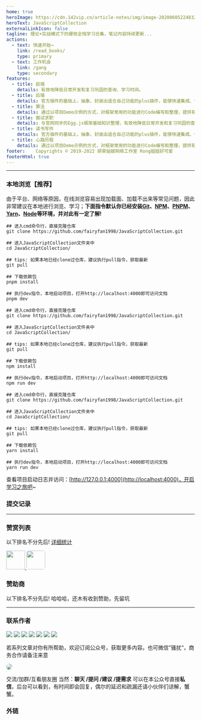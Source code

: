 ```yaml
---
home: true
heroImage: https://cdn.142vip.cn/article-notes/img/image-20200605224832237.png
heroText: JavaScriptCollection
externalLinkIcon: false 
tagline: 理论+实战模式下的硬核全栈学习合集，笔记内容持续更新...
actions:
  - text: 快速开始→
    link: /read_books/
    type: primary
  - text: 工作机会
    link: /gang
    type: secondary
features:
  - title: 前端
    details: 有效地降低日常开发和复习巩固的查询、学习时间。
  - title: 后端
    details: 官方插件的基础上，抽象、封装出适合自己功能的plus插件，能够快速集成、使用在新的项目中。
  - title: 算法
    details: 通过以项目Demo示例的方式，对框架常用的功能进行Code编写和整理，提供有效且易用的代码封装。
  - title: 面试求职
    details: 与官网同步的Egg.js框架基础知识整理，有效地降低日常开发和复习巩固的查询、学习时间。
  - title: 读书写作
    details: 官方插件的基础上，抽象、封装出适合自己功能的plus插件，能够快速集成、使用在新的项目中。
  - title: 心路历程
    details: 通过以项目Demo示例的方式，对框架常用的功能进行Code编写和整理，提供有效且易用的代码封装。
footer:    Copyrights © 2019-2022 妍荣姑娘网络工作室 Rong姐姐好可爱
footerHtml: true
---
```



---

### 本地浏览【推荐】

由于平台、网络等原因，在线浏览容易出现加载面、加载不出来等常见问题，因此非常建议在本地进行浏览、学习；**下面指令默认你已经安装[Git](https://git-scm.com/download)、[NPM](https://www.npmjs.com/)、[PNPM](https://www.pnpm.cn/)、[Yarn](https://yarn.bootcss.com/)、[Node](http://nodejs.cn)等环境，并对此有一定了解!**

<CodeGroup>

<CodeGroupItem title="PNPM（推荐）" >

```bash:no-line-numbers
## 进入cmd命令行，直接克隆仓库
git clone https://github.com/fairyfan1998/JavaScriptCollection.git

## 进入JavaScriptCollection文件夹中
cd JavaScriptCollection/

## tips: 如果本地已经clone过仓库，建议执行pull指令，获取最新
git pull

## 下载依赖包
pnpm install

## 执行dev指令，本地启动项目，打开http://localhost:4000即可访问文档
pnpm dev

```
</CodeGroupItem>

<CodeGroupItem title="  NPM  ">

```bash:no-line-numbers
## 进入cmd命令行，直接克隆仓库
git clone https://github.com/fairyfan1998/JavaScriptCollection.git

## 进入JavaScriptCollection文件夹中
cd JavaScriptCollection/

## tips: 如果本地已经clone过仓库，建议执行pull指令，获取最新
git pull

## 下载依赖包
npm install

## 执行dev指令，本地启动项目，打开http://localhost:4000即可访问文档
npm run dev

```



</CodeGroupItem>


<CodeGroupItem title=" YARN ">

```bash:no-line-numbers
## 进入cmd命令行，直接克隆仓库
git clone https://github.com/fairyfan1998/JavaScriptCollection.git

## 进入JavaScriptCollection文件夹中
cd JavaScriptCollection/

## tips: 如果本地已经clone过仓库，建议执行pull指令，获取最新
git pull

## 下载依赖包
yarn install

## 执行dev指令，本地启动项目，打开http://localhost:4000即可访问文档
yarn run dev

```
</CodeGroupItem>


</CodeGroup>

查看项目启动日志并访问：[http://127.0.0.1:4000](http://localhost:4000)，开启学习之旅吧~



### 提交记录




---


### 赞赏列表


以下排名不分先后! [详细统计]()


<div>
  <a href="https://github.com/ChiefPing" target="_blank">
    <img src="https://avatars2.githubusercontent.com/u/34122068?s=460&v=4" width="50px" style="brder-radius:5px;"/>
  </a> 
  <a name="gzh"></a>
   <a href="https://github.com/xiaoliuxin" target="_blank">
    <img src="https://avatars2.githubusercontent.com/u/60652527?s=460&v=4"  style="border-radius:5px;"  width="50px"/>
  </a>
</div>



### 赞助商

以下排名不分先后!  哈哈哈，还木有收到赞助，先留坑




---
### 联系作者

<div class="open-info-div">
<!-- <a href="#gzh" target="self_blank"><img src="https://img.shields.io/badge/WeChat-公众号-5wd.svg"></a> 
<a href="#wechat" target="_blank"><img src="https://img.shields.io/badge/WeChat-微信-yellow.svg"></a>  -->
<a href="https://space.bilibili.com/350937042" target="_blank"><img src="https://img.shields.io/badge/Bilibili-B站-green.svg"></a> 
<a href="https://142vip.cn" target="_blank"><img src="https://img.shields.io/badge/142vip-网站-orange.svg"></a>
<a href="https://blog.142vip.cn" target="_blank"><img src="https://img.shields.io/badge/blog-博客-blue.svg"></a>
<a href="https://github.com/mmdapl" target="_blank"><img src="https://img.shields.io/badge/Github-Github-9ac.svg"></a>
<a href="https://gitee.com/mmdapl" target="_blank"><img src="https://img.shields.io/badge/Gitee-码云-4ed.svg"></a>
<a href="https://blog.csdn.net/Mmdapl" target="_blank"><img src="https://img.shields.io/badge/csdn-CSDN-8ea.svg"></a>
<a href="https://juejin.im/user/448256476724807" target="_blank"><img src="https://img.shields.io/badge/JueJin-掘金-75c.svg"></a>
</div>

若系列文章对你有所帮助，欢迎订阅公众号，获取更多内容。也可微信”骚扰“，商务合作请备注来意

<!-- <div align="left">
<img src="https://cdn.jsdelivr.net/gh/lir0115/images@main/qr_code/wechat_code.jpg" width="300" height="300"  style="border-radius:5px;"/>
</div> -->


<a name="gzh"></a>


<p>
  <img src="https://cdn.jsdelivr.net/gh/lir0115/images@main/qr_code/gongzhonghao.jpg"  style="border-radius:10px;">
</p>

交流/加群/互看朋友圈
当然：**聊天 /提问 /建议 /提需求** 可以在本公众号直接**私信**，后台可以看到，有时间即会回复，偶尔的延迟和疏漏还请小伙伴们谅解，蟹蟹。




### 外链
